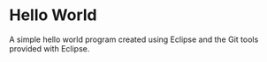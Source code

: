 # Hello World
A simple hello world program created using Eclipse and the Git tools provided with Eclipse.
